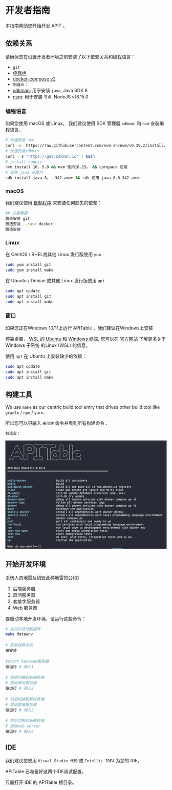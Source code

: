 # 开发者指南

本指南帮助您开始开发 APIT 。

## 依赖关系

请确保您在设置开发者环境之前安装了以下依赖关系和编程语言：

- `git`
- [停靠栏](https://docs.docker.com/engine/install/)
- [docker-compose v2](https://docs.docker.com/engine/install/)
- `制造业：`
- [sdkman](https://sdkman.io/): 用于安装 `java`, Java SDK 8
- [nvm](https://github.com/nvm-sh/nvm): 用于安装 `节点`, NodeJS v16.15.0


### 编程语言

如果您使用 macOS 或 Linux。 我们建议使用 SDK 管理器 `sdkman` 和 `nvm` 安装编程语言。

```bash
# 快速安装 nvm
curl -o- https://raw.githubusercontent.com/nvm-sh/nvm/v0.39.2/install。 h | bash
# 快速安装sdkman
curl - s "https://get.sdkman.io" | bash
# install nodejs 
nvm install 16. 5.0 && nvm 使用16.15。 && corepack 启用
# 安装 java 开发包
sdk install java 8。 .342-amzn && sdk 使用 java 8.0.342-amzn
```

### macOS

我们建议使用 [自制程序](https://brew.sh/) 来安装任何缺失的依赖：

```bash
## 必要需要
酿造安装 git
酿造安装 --cask docker
酿造安装
```

### Linux

在 CentOS / RHEL或其他 Linux 发行版使用 `yum`

```bash
sudo yum install git
sudo yum install make
```

在 Ubuntu / Debian 或其他 Linux 发行版使用 `apt`

```bash
sudo apt update
sudo apt install git
sudo apt install make
```


### 窗口

如果您正在Windows 10/11上运行 APITable ，我们建议在Windows</a>上安装

停靠桌面， [WSL 的 Ubuntu](https://ubuntu.com/wsl) 和 [Windows 终端](https://aka.ms/terminal), 您可以在 [官方网站](https://learn.microsoft.com/en-us/windows/wsl) 了解更多关于 Windows 子系统 的Linux (WSL) 的信息。</p> 

使用 `apt` 在 Ubuntu 上安装缺少的依赖：



```bash
sudo apt update
sudo apt install git
sudo apt install make
```





## 构建工具

We use `make` as our centric build tool entry that drives other build tool like `gradle` / `npm` / `yarn`.

所以您可以只输入 `来创建` 命令并看到所有构建命令：



```bash
制造业：
```


![命令截图](../static/make.png)





## 开始开发环境

杀伤人员地雷及销毁此种地雷的公约》

1. 后端服务器
2. 房间服务器
3. 套接字服务器
4. Web 服务器

要启动本地开发环境，请运行这些命令：



```bash
# 在码头启动数据库
make dataenv 

# 安装依赖关系
做安装 

#start backend服务器
做运行 # 输入1  

# 然后切换到新的终端
# 启动房间服务器
做运行 # 输入2

# 然后切换到新的终端
# 启动套接服务器
做运行 # 输入3  

# 然后切换到新的终端
# 启动web-server
做运行 # 输入4

```







## IDE

我们建议您使用 `Visual Studio 代码` 或 `Intellij IDEA` 为您的 IDE。

APITable 已准备好这两个IDE调试配置。

只需打开 IDE 的 APITable 根目录。
